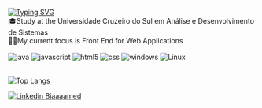
[![Typing SVG](https://readme-typing-svg.herokuapp.com?font=Fira+Code&pause=1000&color=F71ACB&width=435&lines=Hello%2C+my+name+is+Bianca+Medeiro;I'am+Software+Developer)](https://git.io/typing-sv)
<br>
🎓Study at the Universidade Cruzeiro do Sul em Análise e Desenvolvimento de Sistemas
<br>
👨‍💻My current focus is Front End for Web Applications
<br>


<div style="display: inline_block">
	<img align="center" alt="java" src="https://img.shields.io/badge/Java-ED8B00?style=for-the-badge&logo=openjdk&logoColor=white"/>
  <img align="center" alt="javascript" src="https://img.shields.io/badge/JavaScript-F7DF1E?style=for-the-badge&logo=javascript&logoColor=black"/>
  <img align="center" alt="html5" src="https://img.shields.io/badge/HTML5-E34F26?style=for-the-badge&logo=html5&logoColor=white"/>
  <img align="center" alt="css" src="https://img.shields.io/badge/CSS3-1572B6?style=for-the-badge&logo=css3&logoColor=white"/>
  <img align="center" alt="windows" src="https://img.shields.io/badge/Windows-0078D6?style=for-the-badge&logo=windows&logoColor=white"/>
  <img align="center" alt="Linux" src="https://img.shields.io/badge/Linux-FCC624?style=for-the-badge&logo=linux&logoColor=black"/>
</div>
<br>

[![Top Langs](https://github-readme-stats.vercel.app/api/top-langs/?username=GeorgiaLSousa&layout=compact&theme=vision-friendly-dark)](https://github.com/anuraghazra/github-readme-stats)
<br>

[![Linkedin Biaaaamed](https://img.shields.io/badge/LinkedIn-0077B5?style=for-the-badge&logo=linkedin&logoColor=white)](https://www.linkedin.com/in/bianca-medeiros-882493206/)

